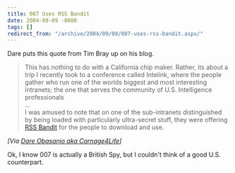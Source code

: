 ```yaml
---
title: 007 Uses RSS Bandit
date: 2004-09-09 -0800
tags: []
redirect_from: "/archive/2004/09/08/007-uses-rss-bandit.aspx/"
---
```


Dare puts this quote from Tim Bray up on his blog.

> This has nothing to do with a California chip maker. Rather, its about
> a trip I recently took to a conference called Intelink, where the
> people gather who run one of the worlds biggest and most interesting
> intranets; the one that serves the community of U.S. Intelligence
> professionals\
>  ... \
>  I was amused to note that on one of the sub-intranets distinguished
> by being loaded with particularly ultra-secret stuff, they were
> offering [RSS Bandit](http://www.rssbandit.org/) for the people to
> download and use.

*[Via [Dare Obasanjo aka
Carnage4Life](http://www.25hoursaday.com/weblog/PermaLink.aspx?guid=9cc6d155-be91-4046-ab53-ce93fe7fb9c2)]*

Ok, I know 007 is actually a British Spy, but I couldn't think of a good
U.S. counterpart.

